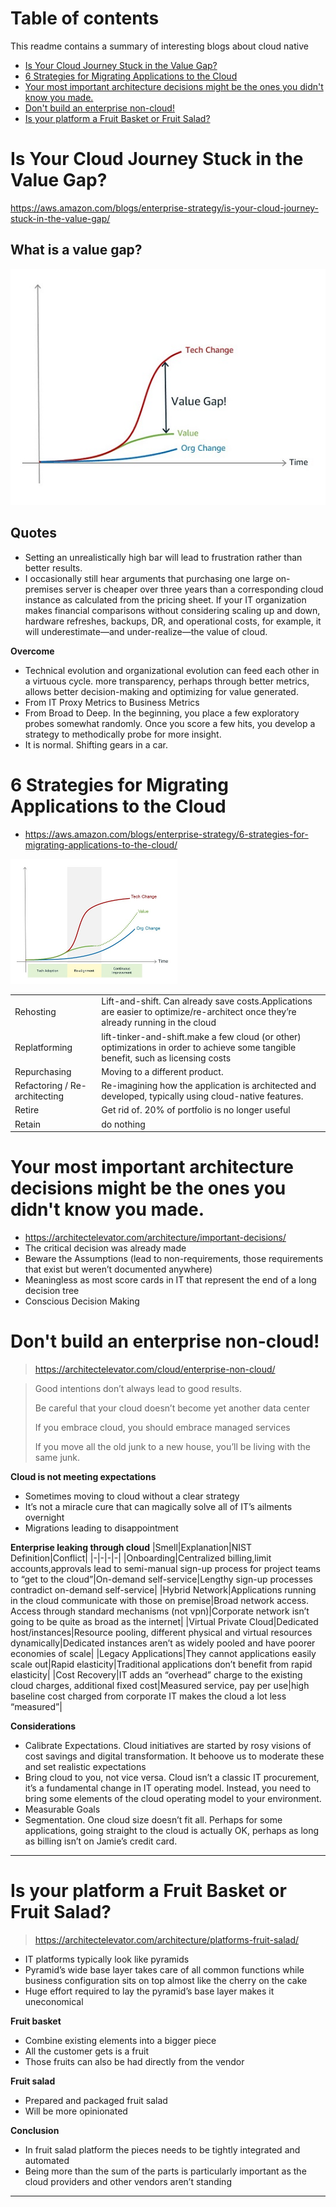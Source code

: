 # Table of contents
This readme contains a summary of interesting blogs about cloud native
- [Is Your Cloud Journey Stuck in the Value Gap?](#is-your-cloud-journey-stuck-in-the-value-gap)
- [6 Strategies for Migrating Applications to the Cloud](#6-strategies-for-migrating-applications-to-the-cloud)
- [Your most important architecture decisions might be the ones you didn't know you made.](#your-most-important-architecture-decisions-might-be-the-ones-you-didnt-know-you-made)
- [Don't build an enterprise non-cloud!](#dont-build-an-enterprise-non-cloud)
- [Is your platform a Fruit Basket or Fruit Salad?](#is-your-platform-a-fruit-basket-or-fruit-salad)

# Is Your Cloud Journey Stuck in the Value Gap?
https://aws.amazon.com/blogs/enterprise-strategy/is-your-cloud-journey-stuck-in-the-value-gap/

## What is a value gap?
<p align="center"><img src="images/929b330a6dc95834305c5cb3bb4a62e4ad08b29ebcaeb44a8fad7766039a49d1.png"/></p>

## Quotes
- Setting an unrealistically high bar will lead to frustration rather than better results.
- I occasionally still hear arguments that purchasing one large on-premises server is cheaper over three years than a corresponding cloud instance as calculated from the pricing sheet. If your IT organization makes financial comparisons without considering scaling up and down, hardware refreshes, backups, DR, and operational costs, for example, it will underestimate—and under-realize—the value of cloud.



**Overcome**
- Technical evolution and organizational evolution can feed each other in a virtuous cycle. more transparency, perhaps through better metrics, allows better decision-making and optimizing for value generated.
- From IT Proxy Metrics to Business Metrics
- From Broad to Deep. In the beginning, you place a few exploratory probes somewhat randomly. Once you score a few hits, you develop a strategy to methodically probe for more insight.
- It is normal. Shifting gears in a car.

# 6 Strategies for Migrating Applications to the Cloud
- https://aws.amazon.com/blogs/enterprise-strategy/6-strategies-for-migrating-applications-to-the-cloud/
<img height=200 src="images/bb8f902cb371a4d5088b76414b8917d317c0387f6be7d6632165f56b54a1dd79.png"/>


| | |
|-|-|
|Rehosting|Lift-and-shift. Can already save costs.Applications are easier to optimize/re-architect once they’re already running in the cloud |
|Replatforming|lift-tinker-and-shift.make a few cloud (or other) optimizations in order to achieve some tangible benefit, such as licensing costs|
|Repurchasing|Moving to a different product.|
|Refactoring / Re-architecting|Re-imagining how the application is architected and developed, typically using cloud-native features.|
|Retire|Get rid of. 20% of portfolio is no longer useful|
|Retain|do nothing|
  
# Your most important architecture decisions might be the ones you didn't know you made.
- https://architectelevator.com/architecture/important-decisions/
- The critical decision was already made
- Beware the Assumptions (lead to non-requirements, those requirements that exist but weren’t documented anywhere)
- Meaningless as most score cards in IT that represent the end of a long decision tree
- Conscious Decision Making

# Don't build an enterprise non-cloud!
> https://architectelevator.com/cloud/enterprise-non-cloud/

> Good intentions don’t always lead to good results.
>
> Be careful that your cloud doesn’t become yet another data center
>
> If you embrace cloud, you should embrace managed services
>
> If you move all the old junk to a new house, you’ll be living with the same junk.

**Cloud is not meeting expectations**
- Sometimes moving to cloud without a clear strategy 
- It’s not a miracle cure that can magically solve all of IT’s ailments overnight
- Migrations leading to disappointment

**Enterprise leaking through cloud**
|Smell|Explanation|NIST Definition|Conflict|
|-|-|-|-|
|Onboarding|Centralized billing,limit accounts,approvals lead to semi-manual sign-up process for project teams to “get to the cloud”|On-demand self-service|Lengthy sign-up processes contradict on-demand self-service|
|Hybrid Network|Applications running in the cloud communicate with those on premise|Broad network access. Access through standard mechanisms (not vpn)|Corporate network isn’t going to be quite as broad as the internet|
|Virtual Private Cloud|Dedicated host/instances|Resource pooling, different physical and virtual resources dynamically|Dedicated instances aren’t as widely pooled and have poorer economies of scale|
|Legacy Applications|They cannot applications easily scale out|Rapid elasticity|Traditional applications don’t benefit from rapid elasticity|
|Cost Recovery|IT adds an “overhead” charge to the existing cloud charges, additional fixed cost|Measured service, pay per use|high baseline cost charged from corporate IT makes the cloud a lot less “measured”|

**Considerations**
- Calibrate Expectations. Cloud initiatives are started by rosy visions of cost savings and digital transformation. It behoove us to moderate these and set realistic expectations
- Bring cloud to you, not vice versa. Cloud isn’t a classic IT procurement, it’s a fundamental change in IT operating model. Instead, you need to bring some elements of the cloud operating model to your environment.
- Measurable Goals
- Segmentation. One cloud size doesn’t fit all. Perhaps for some applications, going straight to the cloud is actually OK, perhaps as long as billing isn’t on Jamie’s credit card.



---

# Is your platform a Fruit Basket or Fruit Salad?
> https://architectelevator.com/architecture/platforms-fruit-salad/
- IT platforms typically look like pyramids
- Pyramid’s wide base layer takes care of all common functions while business configuration sits on top almost like the cherry on the cake
- Huge effort required to lay the pyramid’s base layer makes it uneconomical

**Fruit basket**
- Combine existing elements into a bigger piece
- All the customer gets is a fruit
- Those fruits can also be had directly from the vendor

**Fruit salad**
- Prepared and packaged fruit salad
- Will be more opinionated

**Conclusion**
- In fruit salad platform the pieces needs to be tightly integrated and automated
- Being more than the sum of the parts is particularly important as the cloud providers and other vendors aren’t standing 

---

